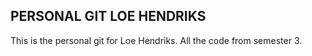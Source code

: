 PERSONAL GIT LOE HENDRIKS
-------------------------
This is the personal git for Loe Hendriks.
All the code from semester 3.
